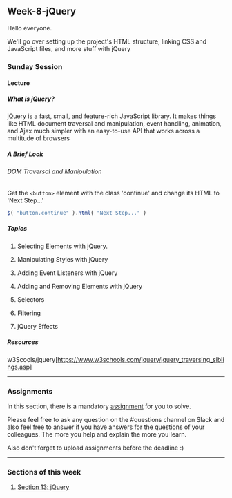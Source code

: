 ## Week-8-jQuery

Hello everyone. 

We'll go over setting up the project's HTML structure, linking CSS and JavaScript files, 
and more stuff with jQuery 

### Sunday Session

#### Lecture

##### What is jQuery?

jQuery is a fast, small, and feature-rich JavaScript library. It makes things like HTML document traversal and manipulation, event handling, animation, and Ajax much simpler with an easy-to-use API that works across a multitude of browsers

##### A Brief Look

###### DOM Traversal and Manipulation

Get the ```<button>``` element with the class 'continue' and change its HTML to 'Next Step...'

```javascript
$( "button.continue" ).html( "Next Step..." )
```

##### Topics

1. Selecting Elements with jQuery.

2. Manipulating Styles with jQuery

3. Adding Event Listeners with jQuery

4. Adding and Removing Elements with jQuery

5. Selectors

6. Filtering

7. jQuery Effects



##### Resources

w3Scools/jquery[https://www.w3schools.com/jquery/jquery_traversing_siblings.asp]

---

### Assignments

In this section, there is a mandatory [assignment](./assignment) for you to solve.

Please feel free to ask any question on the #questions channel on Slack and also feel free to answer if you have answers for the questions of your colleagues. The more you help and explain the more you learn. 

Also don't forget to upload assignments before the deadline :)

---

### Sections of this week

1. [Section 13: jQuery](https://www.udemy.com/the-complete-web-development-bootcamp/learn/lecture/12384172#overview)
